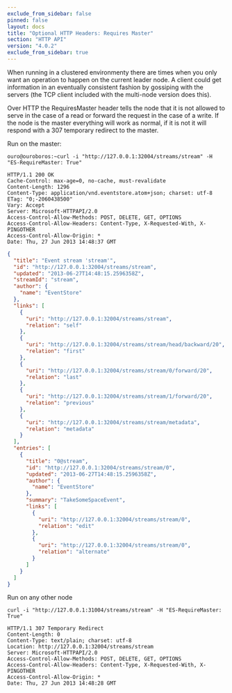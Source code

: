 ```yaml
---
exclude_from_sidebar: false
pinned: false
layout: docs
title: "Optional HTTP Headers: Requires Master"
section: "HTTP API"
version: "4.0.2"
exclude_from_sidebar: true
---
```


When running in a clustered environmenty there are times when you only want an operation to happen on the current leader node. A client could get information in an eventually consistent fashion by gossiping with the servers (the TCP client included with the multi-node version does this).

Over HTTP the RequiresMaster header tells the node that it is not allowed to serve in the case of a read or forward the request in the case of a write. If the node is the master everything will work as normal, if it is not it will respond with a 307 temporary redirect to the master.

Run on the master:

```
ouro@ouroboros:~curl -i "http://127.0.0.1:32004/streams/stream" -H "ES-RequireMaster: True"
```

```http
HTTP/1.1 200 OK
Cache-Control: max-age=0, no-cache, must-revalidate
Content-Length: 1296
Content-Type: application/vnd.eventstore.atom+json; charset: utf-8
ETag: "0;-2060438500"
Vary: Accept
Server: Microsoft-HTTPAPI/2.0
Access-Control-Allow-Methods: POST, DELETE, GET, OPTIONS
Access-Control-Allow-Headers: Content-Type, X-Requested-With, X-PINGOTHER
Access-Control-Allow-Origin: *
Date: Thu, 27 Jun 2013 14:48:37 GMT
```

```json
{
  "title": "Event stream 'stream'",
  "id": "http://127.0.0.1:32004/streams/stream",
  "updated": "2013-06-27T14:48:15.2596358Z",
  "streamId": "stream",
  "author": {
    "name": "EventStore"
  },
  "links": [
    {
      "uri": "http://127.0.0.1:32004/streams/stream",
      "relation": "self"
    },
    {
      "uri": "http://127.0.0.1:32004/streams/stream/head/backward/20",
      "relation": "first"
    },
    {
      "uri": "http://127.0.0.1:32004/streams/stream/0/forward/20",
      "relation": "last"
    },
    {
      "uri": "http://127.0.0.1:32004/streams/stream/1/forward/20",
      "relation": "previous"
    },
    {
      "uri": "http://127.0.0.1:32004/streams/stream/metadata",
      "relation": "metadata"
    }
  ],
  "entries": [
    {
      "title": "0@stream",
      "id": "http://127.0.0.1:32004/streams/stream/0",
      "updated": "2013-06-27T14:48:15.2596358Z",
      "author": {
        "name": "EventStore"
      },
      "summary": "TakeSomeSpaceEvent",
      "links": [
        {
          "uri": "http://127.0.0.1:32004/streams/stream/0",
          "relation": "edit"
        },
        {
          "uri": "http://127.0.0.1:32004/streams/stream/0",
          "relation": "alternate"
        }
      ]
    }
  ]
}
```

Run on any other node

```
curl -i "http://127.0.0.1:31004/streams/stream" -H "ES-RequireMaster: True"
```

```http
HTTP/1.1 307 Temporary Redirect
Content-Length: 0
Content-Type: text/plain; charset: utf-8
Location: http://127.0.0.1:32004/streams/stream
Server: Microsoft-HTTPAPI/2.0
Access-Control-Allow-Methods: POST, DELETE, GET, OPTIONS
Access-Control-Allow-Headers: Content-Type, X-Requested-With, X-PINGOTHER
Access-Control-Allow-Origin: *
Date: Thu, 27 Jun 2013 14:48:28 GMT

```